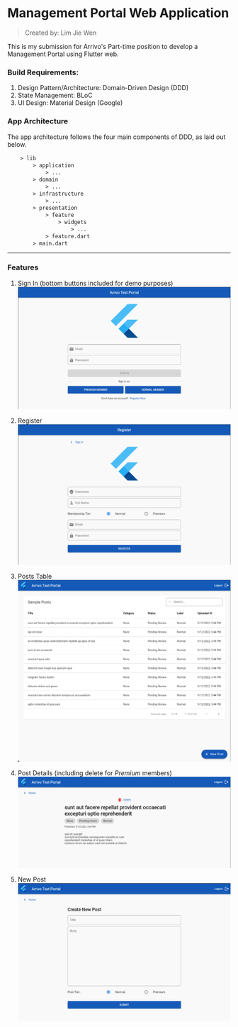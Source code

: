 # Management Portal Web Application
> Created by: Lim Jie Wen

This is my submission for Arrivo's Part-time position to develop a Management Portal using Flutter web.

### Build Requirements:
1. Design Pattern/Architecture: Domain-Driven Design (DDD)
2. State Management: BLoC
3. UI Design: Material Design (Google)

### App Architecture
The app architecture follows the four main components of DDD, as laid out below.

``` 
    > lib
        > application
            > ...
        > domain
            > ...
        > infrastructure
            > ...
        > presentation
            > feature
                > widgets
                    > ...
            > feature.dart
        > main.dart
```

***

### Features

1. Sign In (bottom buttons included for demo purposes)
![Sign In Page](https://github.com/melabolic/arrivo_web_test/blob/master/assets/images/sign_in_page.png)

2. Register
![RegisterPage](https://github.com/melabolic/arrivo_web_test/blob/master/assets/images/register_page.png)

3. Posts Table
![Posts Table](https://github.com/melabolic/arrivo_web_test/blob/master/assets/images/posts_table.png)

4. Post Details (including delete for *Premium* members)
![Post Details Page](https://github.com/melabolic/arrivo_web_test/blob/master/assets/images/post_details_page.png)

5. New Post
![New Post Page](https://github.com/melabolic/arrivo_web_test/blob/master/assets/images/new_post_page.png)
